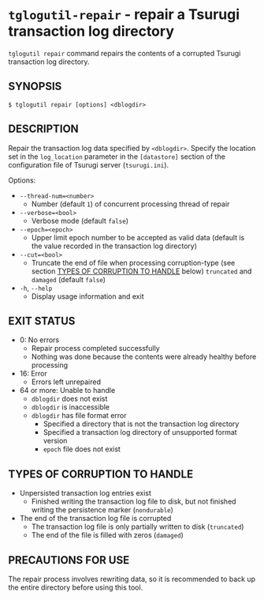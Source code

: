 # `tglogutil-repair` - repair a Tsurugi transaction log directory

`tglogutil repair` command repairs the contents of a corrupted Tsurugi transaction log directory.

## SYNOPSIS

```
$ tglogutil repair [options] <dblogdir>
```

## DESCRIPTION

Repair the transaction log data specified by `<dblogdir>`.
Specify the location set in the `log_location` parameter in the `[datastore]` section of the configuration file of Tsurugi server (`tsurugi.ini`).

Options:
* `--thread-num=<number>`
    * Number (default `1`) of concurrent processing thread of repair
* `--verbose=<bool>`
    * Verbose mode (default `false`)
* `--epoch=<epoch>`
    * Upper limit epoch number to be accepted as valid data (default is the value recorded in the transaction log directory)
* `--cut=<bool>`
    * Truncate the end of file when processing corruption-type (see section [TYPES OF CORRUPTION TO HANDLE](#types-of-corruption-to-handle) below) `truncated` and `damaged` (default `false`)
* `-h`, `--help`
    * Display usage information and exit

## EXIT STATUS

* 0: No errors
    * Repair process completed successfully
    * Nothing was done because the contents were already healthy before processing
* 16: Error
    * Errors left unrepaired
* 64 or more: Unable to handle
    * `dblogdir` does not exist
    * `dblogdir` is inaccessible
    * `dblogdir` has file format error
        * Specified a directory that is not the transaction log directory
        * Specified a transaction log directory of unsupported format version
        * `epoch` file does not exist

## TYPES OF CORRUPTION TO HANDLE

* Unpersisted transaction log entries exist
    * Finished writing the transaction log file to disk, but not finished writing the persistence marker (`nondurable`)
* The end of the transaction log file is corrupted
    * The transaction log file is only partially written to disk (`truncated`)
    * The end of the file is filled with zeros (`damaged`)

## PRECAUTIONS FOR USE

The repair process involves rewriting data, so it is recommended to back up the entire directory before using this tool.
